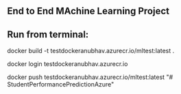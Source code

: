 ## End to End MAchine Learning Project



## Run from terminal:

docker build -t testdockeranubhav.azurecr.io/mltest:latest .

docker login testdockeranubhav.azurecr.io

docker push testdockeranubhav.azurecr.io/mltest:latest
"# StudentPerformancePredictionAzure" 
